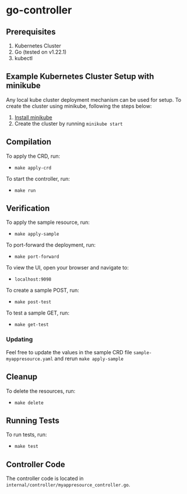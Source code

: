 # go-controller

## Prerequisites
1. Kubernetes Cluster
2. Go (tested on v1.22.1)
3. kubectl

## Example Kubernetes Cluster Setup with minikube
Any local kube cluster deployment mechanism can be used for setup.  To create the cluster using minikube, following the steps below:
1. [Install minikube](https://minikube.sigs.k8s.io/docs/start/)
2. Create the cluster by running `minikube start`

## Compilation
To apply the CRD, run:
* `make apply-crd`

To start the controller, run:
* `make run`

## Verification
To apply the sample resource, run:
* `make apply-sample`

To port-forward the deployment, run:
* `make port-forward`

To view the UI, open your browser and navigate to:
* `localhost:9098`

To create a sample POST, run:
* `make post-test`

To test a sample GET, run:
* `make get-test`

### Updating
Feel free to update the values in the sample CRD file `sample-myappresource.yaml` and rerun `make apply-sample`

## Cleanup
To delete the resources, run:
* `make delete`

## Running Tests
To run tests, run:
* `make test`

## Controller Code
The controller code is located in `internal/controller/myappresource_controller.go`.
